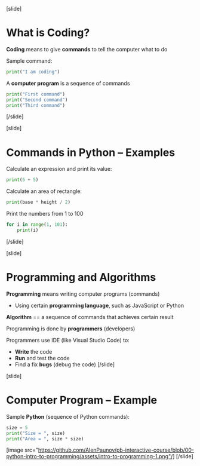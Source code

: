 [slide]
# What is Coding?
**Coding** means to give **commands** to tell the computer what to do

Sample command:
```python
print("I am coding")
```
A **computer program** is a sequence of commands
```python
print("First command")
print("Second command")
print("Third command")
```
[/slide]

[slide]
# Commands in Python – Examples 
Calculate an expression and print its value:
```python
print(5 + 5)
```
Calculate an area of rectangle:
```python
print(base * height / 2)
```
Print the numbers from 1 to 100
```python
for i in range(1, 101):
    print(i)
```
[/slide]

[slide]
# Programming and Algorithms 
**Programming** means writing computer programs (commands)

* Using certain **programming language**, such as JavaScript or Python

**Algorithm** == a sequence of commands that achieves certain result

Programming is done by **programmers** (developers)

Programmers use IDE (like Visual Studio Code) to:

* **Write** the code
* **Run** and test the code
* Find a fix **bugs** (debug the code)
[/slide]

[slide]
# Computer Program – Example
Sample **Python** (sequence of Python commands):

```python
size = 5
print("Size = ", size)
print("Area = ", size * size)
```

[image src="https://github.com/AlenPaunov/pb-interactive-course/blob/00-python-intro-to-programming/assets/intro-to-programming-1.png"/]
[/slide]